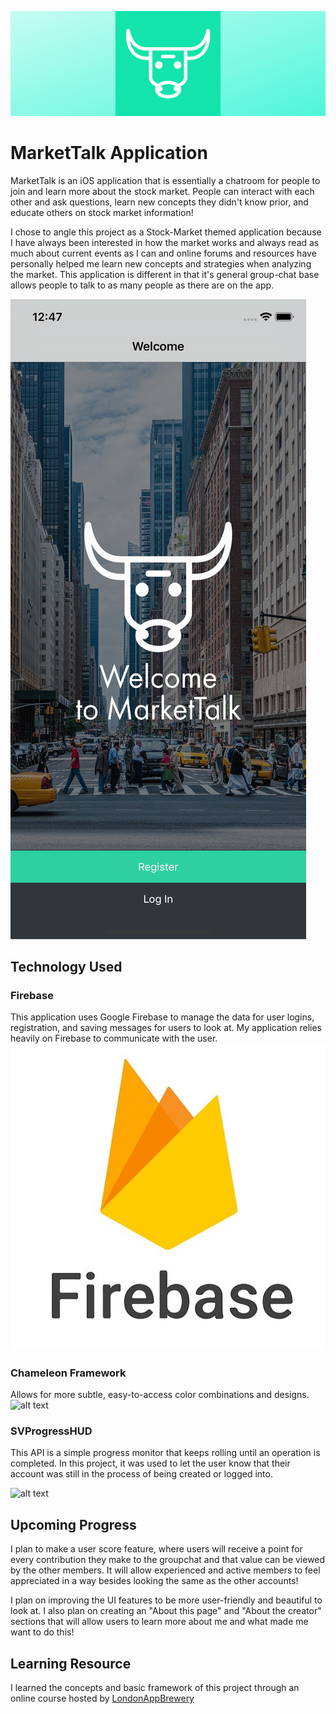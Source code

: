 ![alt text](https://raw.githubusercontent.com/hrastaar/MarketTalk/master/Untitled%20design.png)
# MarketTalk Application 
MarketTalk is an iOS application that is essentially a chatroom for people to join
and learn more about the stock market. People can interact with each other and ask
questions, learn new concepts they didn't know prior, and educate others on stock
market information!

I chose to angle this project as a Stock-Market themed application because I have 
always been interested in how the market works and always read as much about 
current events as I can and online forums and resources have personally helped 
me learn new concepts and strategies when analyzing the market. This application
is different in that it's general group-chat base allows people to talk to as 
many people as there are on the app.

![alt text](https://raw.githubusercontent.com/hrastaar/MarketTalk/master/Main-Menu.png)
## Technology Used


### Firebase

This application uses Google Firebase to manage the data for user logins, registration,
and saving messages for users to look at. My application relies heavily on Firebase to 
communicate with the user.
![alt text](https://raw.githubusercontent.com/hrastaar/MarketTalk/master/Firebase-logo.jpg)

### Chameleon Framework

Allows for more subtle, easy-to-access color combinations and designs.
![alt text](https://camo.githubusercontent.com/bde5aa6ee0e1feec044d184a735da8024c60c04c/687474703a2f2f692e696d6775722e636f6d2f427771486842342e706e67)

### SVProgressHUD

This API is a simple progress monitor that keeps rolling until an operation is 
completed. In this project, it was used to let the user know that their account
was still in the process of being created or logged into.

![alt text](https://camo.githubusercontent.com/6ed028acbf67707d622344e0ef1bc3b098425b50/687474703a2f2f662e636c2e6c792f6974656d732f32473146315a304d306b306832553356317033392f535650726f67726573734855442e676966)

## Upcoming Progress

I plan to make a user score feature, where users will receive a point for every
contribution they make to the groupchat and that value can be viewed by the 
other members. It will allow experienced and active members to feel appreciated
in a way besides looking the same as the other accounts!

I plan on improving the UI features to be more user-friendly and beautiful to 
look at. I also plan on creating an "About this page" and "About the creator"
sections that will allow users to learn more about me and what made me want
to do this!

## Learning Resource

I learned the concepts and basic framework of this project through an online course
hosted by [LondonAppBrewery](https://www.londonappbrewery.com/)
